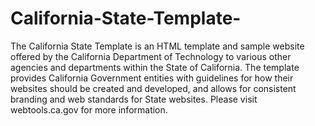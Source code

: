 # California-State-Template-
The California State Template is an HTML template and sample website offered by the California Department of Technology to various other agencies and departments within the State of California. The template provides California Government entities with guidelines for how their websites should be created and developed, and allows for consistent branding and web standards for State websites. Please visit webtools.ca.gov for more information.

